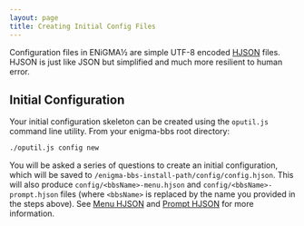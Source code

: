 ```yaml
---
layout: page
title: Creating Initial Config Files
---
```

Configuration files in ENiGMA½ are simple UTF-8 encoded [HJSON](http://hjson.org/) files. HJSON is just like JSON but simplified and much more resilient to human error.

## Initial Configuration
Your initial configuration skeleton can be created using the `oputil.js` command line utility. From your enigma-bbs root directory:
```bash
./oputil.js config new
```

You will be asked a series of questions to create an initial configuration, which will be saved to `/enigma-bbs-install-path/config/config.hjson`. This will also produce `config/<bbsName>-menu.hjson` and `config/<bbsName>-prompt.hjson` files (where `<bbsName>` is replaced by the name you provided in the steps above). See [Menu HJSON](menu-hjson.md) and [Prompt HJSON](prompt-hjson.md) for more information.

